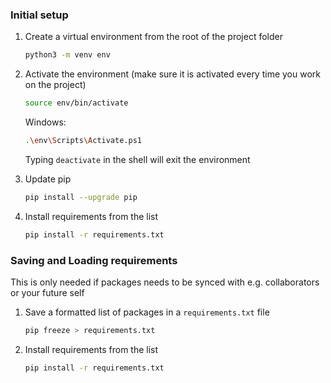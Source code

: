 ### Initial setup

1. Create a virtual environment from the root of the project folder

    ```sh
    python3 -m venv env
    ```

2. Activate the environment (make sure it is activated every time you work on the project)

    ```sh
    source env/bin/activate
    ```

    Windows:

    ```sh
    .\env\Scripts\Activate.ps1
    ```

    Typing `deactivate` in the shell will exit the environment

3. Update pip

    ```sh
    pip install --upgrade pip
    ```

1. Install requirements from the list

    ```sh
    pip install -r requirements.txt
    ```

### Saving and Loading requirements

This is only needed if packages needs to be synced with e.g. collaborators or your future self

1. Save a formatted list of packages in a `requirements.txt` file

    ```sh
    pip freeze > requirements.txt
    ```

1. Install requirements from the list

    ```sh
    pip install -r requirements.txt
    ```

